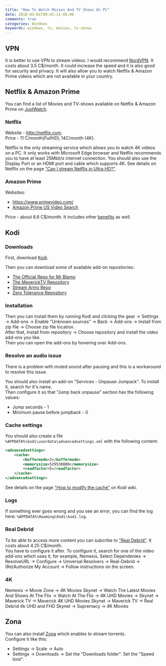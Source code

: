 ```yaml
---
title: "How To Watch Movies And TV Shows On PC"
date: 2018-03-01T00:41:11-05:00
comments: true
categories: Windows
keywords: windows, tv, movies, tv-shows
---
```


## VPN 

It is better to use VPN to stream videos. I would recommend [NordVPN](https://nordvpn.com). It costs about 3.5 C$/month. It could increase the speed and it is also good for security and privacy. It will also allow you to watch Netflix & Amazon Prime videos which are not available in your country.

## Netflix & Amazon Prime

You can find a list of Movies and TV-shows available on Netflix & Amazon Prime on [JustWatch](https://www.justwatch.com/).

### Netflix 

Website - http://netflix.com.  
Price - 11 C$/month (FullHD), 14 C$/month (4K).

Netflix is the only streaming service which allows you to watch 4K videos on a PC. It only works with Microsoft Edge browser and Netflix recommends you to have at least 25Mbit/s internet connection. You should also use the Display Port or an HDMI port and cable which supports 4K. See details on Netflix on the page ["Can I stream Netflix in Ultra HD?"](https://help.netflix.com/en/node/13444).

### Amazon Prime

Websites:

* https://www.primevideo.com/
* [Amazon Prime US Video Search](https://www.amazon.com/Amazon-Video/b/ref=topnav_storetab_atv?_encoding=UTF8&node=2858778011)

Price - about 6.6 C$/month. It includes other [benefits](https://www.amazon.com/gp/help/customer/display.html?nodeId=201910360) as well.

## Kodi

### Downloads
First, download [Kodi](https://kodi.tv/).

Then you can download some of available add-on repositories:

* [The Official Repo for Mr Blamo](http://repo.mrblamo.xyz)
* [The MaverickTV Repository](http://mavericktv.net/mavrepo/)
* [Stream Army Repo](https://github.com/nemesis668/repository.streamarmy/blob/master/zips/repository.StreamArmy/)
* [Zero Tolerance Repository](http://repozip.zerotolerance.gq/)

### Installation
Then you can install them by running Kodi and clicking the gear -> Settings -> Add-ons -> Enable "Unknown sources" -> Back -> Add-ons -> Install from zip file -> Choose zip file location.  
After that, Install from repository -> Choose repository and install the video add-ons you like.  
Then you can open the add-ons by hovering over Add-ons.

### Resolve an audio issue
There is a problem with muted sound after pausing and this is a workaround to resolve this issue.

You should also install an add-on "Services - Unpause Jumpack". To install it, search for it's name.  
Then configure it so that "Jump back onpause" section has the following values:

* Jump seconds - 1
* Minimum pause before jumpback - 0

### Cache settings
You should also create a file `%APPDATA%\kodi\userdata\advancedsettings.xml` with the following content:  

```xml
<advancedsettings>
    <cache>
        <buffermode>2</buffermode>
        <memorysize>529530880</memorysize>
        <readfactor>5</readfactor>
    </cache>
</advancedsettings>
```

See details on the page ["How to modify the cache"](https://kodi.wiki/view/HOW-TO:Modify_the_cache) on Kodi wiki.

### Logs
If something ever goes wrong and you see an error, you can find the log here: `%APPDATA%\Roaming\Kodi\kodi.log`.  

### Real Debrid
To be able to access more content you can subcribe to ["Real Debrid"](http://real-debrid.com/?id=2307762). It costs about 4.25 C$/month.  
You have to configure it after. To configure it, search for one of the video add-ons which uses it, for example, Nemesis. Select Dependenies -> ResolveURL -> Configure -> Universal Resolvers -> Real-Debrid -> (Re)Authorize My Account -> Follow instructions on the screen.

### 4K

Nemesis -> Movie Zone -> 4K Movies
Skynet -> Watch The Latest Movies And Shows At The Flix -> Watch At The Flix -> 4K UHD Movies ->
Skynet -> Maverick TV -> Maverick 4K UHD Movies
Skynet -> Maverick TV -> Real Debrid 4k UHD and FHD
Skynet -> Supremacy -> 4K Movies

## Zona
You can also install [Zona](http://zona.ru/en/) which enables to stream torrents.  
Configure it like this:

* Settings -> Scale -> Auto
* Settings -> Downloads -> Set the "Downloads folder". Set the "Speed limit".
